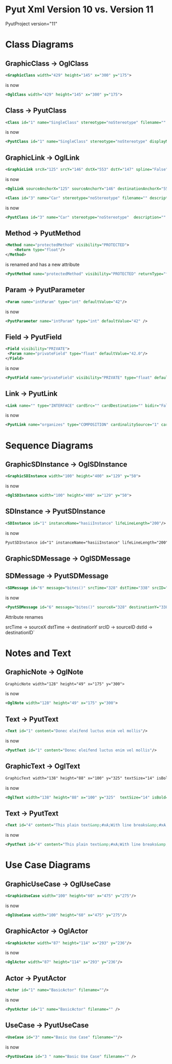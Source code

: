 Pyut Xml Version 10 vs. Version 11
===================

PyutProject version="11"

# Class Diagrams

## GraphicClass → OglClass

 ```xml
 <GraphicClass width="429" height="145" x="300" y="175">
 ```
is now
```xml
<OglClass width="429" height="145" x="300" y="175">
```



## Class → PyutClass

```xml
<Class id="1" name="SingleClass" stereotype="noStereotype" filename="" description="I am a single class" showMethods="True" showFields="True" showStereotype="True" displayParameters="Display">
```

is now

```xml
<PyutClass id="1" name="SingleClass" stereotype="noStereotype" displayMethods="True" displayParameters="Display" displayFields="True" displayStereotype="True" description="I am a single class">
```

## GraphicLink → OglLink

```xml
<GraphicLink srcX="125" srcY="146" dstX="553" dstY="147" spline="False">
```
is now
```xml
<OglLink sourceAnchorX="125" sourceAnchorY="146" destinationAnchorX="553" destinationAnchorY="147" spline="False">
```



```xml
<Class id="3" name="Car" stereotype="noStereotype" filename="" description="" showMethods="True" showFields="True"    showStereotype="True" displayParameters="Unspecified">
```

is now

```xml
<PyutClass id="3" name="Car" stereotype="noStereotype"  description="" displayMethods="True" displayFields="True" displayStereotype="True" displayParameters="Unspecified" >
```


## Method → PyutMethod

```xml
<Method name="protectedMethod" visibility="PROTECTED">
    <Return type="float"/>
</Method>
```

is renamed and has a new attribute

```xml
<PyutMethod name="protectedMethod" visibility="PROTECTED" returnType="float">
```

## Param → PyutParameter

```xml
<Param name="intParam" type="int" defaultValue="42"/>
```

is now

```xml
<PyutParameter name="intParam" type="int" defaultValue="42" />
```

## Field → PyutField

```xml
<Field visibility="PRIVATE">
 <Param name="privateField" type="float" defaultValue="42.0"/>
</Field>
```

is now

```xml
<PyutField name="privateField" visibility="PRIVATE" type="float" defaultValue="42.0" />
```

## Link → PyutLink

```xml
<Link name="" type="INTERFACE" cardSrc="" cardDestination="" bidir="False" sourceId="6" destId="5"/>
```

is now

```xml
<PyutLink name="organizes" type="COMPOSITION" cardinalitySource="1" cardinalityDestination="*" bidirectional="False" sourceId="1" destinationId="2" />
```




# Sequence Diagrams

## GraphicSDInstance → OglSDInstance
```xml
<GraphicSDInstance width="100" height="400" x="129" y="50">
```

is now

```xml
<OglSDInstance width="100" height="400" x="129" y="50">
```

## SDInstance → PyutSDInstance
```xml
<SDInstance id="1" instanceName="hasiiInstance" lifeLineLength="200"/>
```

is now

```xml
PyutSDInstance id="1" instanceName="hasiiInstance" lifeLineLength="200" />
```

## GraphicSDMessage  → OglSDMessage

## SDMessage → PyutSDMessage

```xml
<SDMessage id="6" message="bites()" srcTime="328" dstTime="338" srcID="3" dstID="2"/>
```

is now 

```xml
<PyutSDMessage id="6" message="bites()" sourceX="328" destinationY="338" sourceID="3" destinationID="2" />
```

Attribute renames

srcTime → sourceX
dstTime → destinationY
srcID → sourceID
dstId → destinationID`

# Notes and Text
## GraphicNote  →  OglNote

```xml
GraphicNote width="128" height="49" x="175" y="300">
```

is now

```xml
<OglNote width="128" height="49" x="175" y="300">
```

## Text  → PyutText

```xml
<Text id="1" content="Donec eleifend luctus enim vel mollis"/>
```

is now

```xml
<PyutText id="1" content="Donec eleifend luctus enim vel mollis"/>
```

## GraphicText → OglText

```xml
GraphicText width="138" height="88" x="100" y="325" textSize="14" isBold="False" isItalicized="False" fontFamily="Swiss">
```

is now

```xml
<OglText width="138" height="88" x="100" y="325"  textSize="14" isBold="False" isItalicized="False" fontFamily="Swiss">
```

## Text → PyutText
```xml
<Text id="4" content="This plain text&amp;#xA;With line breaks&amp;#xA;At least a few"/>
```

is now

```xml
<PyutText id="4" content="This plain text&amp;#xA;With line breaks&amp;#xA;At least a few"/>
```

# Use Case Diagrams

## GraphicUseCase → OglUseCase

```xml
<GraphicUseCase width="100" height="60" x="475" y="275"/>
```

is now

```xml
<OglUseCase width="100" height="60" x="475" y="275"/>
```

## GraphicActor → OglActor

```xml
<GraphicActor width="87" height="114" x="293" y="236"/>
```
is now
```xml
<OglActor width="87" height="114" x="293" y="236"/>
```

## Actor → PyutActor

```xml
<Actor id="1" name="BasicActor" filename=""/>
```

is now

```xml
<PyutActor id="1" name="BasicActor" filename="" />
```

## UseCase → PyutUseCase
```xml
<UseCase id="3" name="Basic Use Case" filename=""/>
```

is now

```xml
<PyutUseCase id="3 " name="Basic Use Case" filename="" />
```